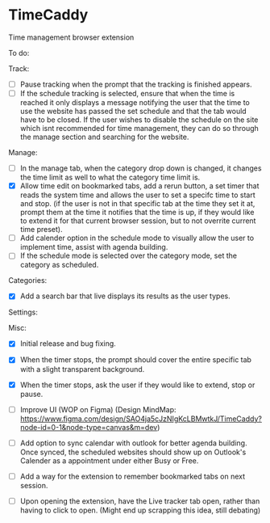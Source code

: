 # TimeCaddy
Time management browser extension

To do:

Track:
- [ ] Pause tracking when the prompt that the tracking is finished appears.
- [ ] If the schedule tracking is selected, ensure that when the time is reached it only displays a message notifying the user that the time to use the website has passed the set schedule and that the tab would have to be closed. If the user wishes to disable the schedule on the site which isnt recommended for time management, they can do so through the manage section and searching for the website.

Manage:
- [ ] In the manage tab, when the category drop down is changed, it changes the time limit as well to what the category time limit is.
- [X] Allow time edit on bookmarked tabs, add a rerun button, a set timer that reads the system time and allows the user to set a specifc time to start and stop. (if the user is not in that specific tab at the time they set it at, prompt them at the time it notifies that the time is up, if they would like to extend it for that current browser session, but to not overrite current time preset).
- [ ] Add calender option in the schedule mode to visually allow the user to implement time, assist with agenda building.
- [ ] If the schedule mode is selected over the category mode, set the category as scheduled.
      
Categories:
- [X] Add a search bar that live displays its results as the user types.

Settings:


Misc:
- [X] Initial release and bug fixing.
- [X] When the timer stops, the prompt should cover the entire specific tab with a slight transparent background. 
- [X] When the timer stops, ask the user if they would like to extend, stop or pause.
- [ ] Improve UI (WOP on Figma) (Design MindMap:
https://www.figma.com/design/SAO4ja5cJzNIgKcLBMwtkJ/TimeCaddy?node-id=0-1&node-type=canvas&m=dev)
- [ ] Add option to sync calendar with outlook for better agenda building. Once synced, the scheduled websites should show up on Outlook's Calender as a appointment under either Busy or Free.
- [ ] Add a way for the extension to remember bookmarked tabs on next session.
- [ ] Upon opening the extension, have the Live tracker tab open, rather than having to click to open. (Might end up scrapping this idea, still debating)


